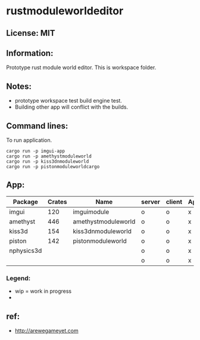 # rustmoduleworldeditor

## License: MIT

## Information:
 Prototype rust module world editor. This is workspace folder.

## Notes:
 * prototype workspace test build engine test.
 * Building other app will conflict with the builds.

## Command lines:
 To run application.
```
cargo run -p imgui-app
cargo run -p amethystmoduleworld
cargo run -p kiss3dnmoduleworld
cargo run -p pistonmoduleworldcargo 
```
## App:
| Package           | Crates    | Name                      | server    | client    | App   | Status    | Lib   |
|---                | ---       |---                        | ---       | ---       |---    | --        | ---   |
| imgui             | 120       | imguimodule               | o         | o         | x     | o         | o     |
| amethyst          | 446       | amethystmoduleworld       | o         | o         | x     | o         | o     |
| kiss3d            | 154       | kiss3dnmoduleworld        | o         | o         | x     | o         | o     |
| piston            | 142       | pistonmoduleworld         | o         | o         | x     | o         | o     |
| nphysics3d        |           |                           | o         | o         | x     | o         | o     |
|                   |           |                           | o         | o         | x     | o         | o     |

### Legend:
 * wip = work in progress
 * 

## ref:
 * http://arewegameyet.com
